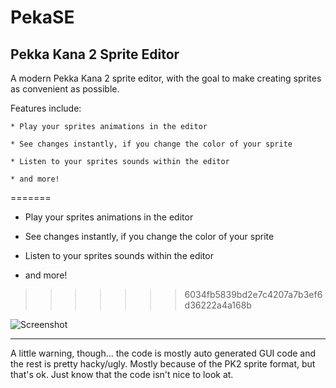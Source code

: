 # PekaSE
Pekka Kana 2 Sprite Editor
---

A modern Pekka Kana 2 sprite editor, with the goal to make creating sprites as convenient as possible.

Features include:

    * Play your sprites animations in the editor
	
    * See changes instantly, if you change the color of your sprite
	
    * Listen to your sprites sounds within the editor
	
    * and more!
=======
* Play your sprites animations in the editor
    
* See changes instantly, if you change the color of your sprite
    
* Listen to your sprites sounds within the editor
    
* and more!
>>>>>>> 6034fb5839bd2e7c4207a7b3ef6d36222a4a168b

![Screenshot](https://i.imgur.com/KcXhkxb.png)

---
A little warning, though... the code is mostly auto generated GUI code and the rest is pretty hacky/ugly. 
Mostly because of the PK2 sprite format, but that's ok. Just know that the code isn't nice to look at.

